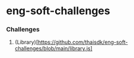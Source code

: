 # eng-soft-challenges

### Challenges
1. (Library)[https://github.com/thaisdk/eng-soft-challenges/blob/main/library.js]